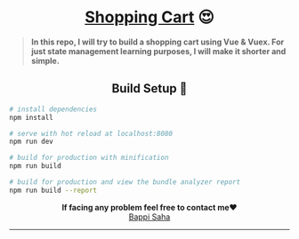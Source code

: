 <div align="center">

# [Shopping Cart]() 😍

<div align="left">

> **In this repo, I will try to build a shopping cart using Vue & Vuex. For just state management learning purposes, I will make it shorter and simple.**

</div>

## Build Setup :rocket:

<div align="left">

```bash
# install dependencies
npm install

# serve with hot reload at localhost:8080
npm run dev

# build for production with minification
npm run build

# build for production and view the bundle analyzer report
npm run build --report
```

</div>

**If facing any problem feel free to contact me❤️**  
[Bappi Saha](https://bappi2097.github.io/)

</div>

---

